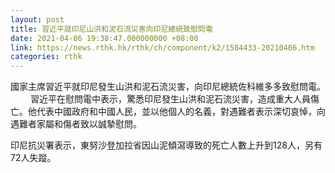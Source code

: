 ```yaml
---
layout: post
title: 習近平就印尼山洪和泥石流災害向印尼總統致慰問電
date: 2021-04-06 19:38:47.000000000 +08:00
link: https://news.rthk.hk/rthk/ch/component/k2/1584433-20210406.htm
categories: rthk
---
```


國家主席習近平就印尼發生山洪和泥石流災害，向印尼總統佐科維多多致慰問電。
　　
習近平在慰問電中表示，驚悉印尼發生山洪和泥石流災害，造成重大人員傷亡。他代表中國政府和中國人民，並以他個人的名義，對遇難者表示深切哀悼，向遇難者家屬和傷者致以誠摯慰問。

印尼抗災署表示，東努沙登加拉省因山泥傾瀉導致的死亡人數上升到128人，另有72人失蹤。
